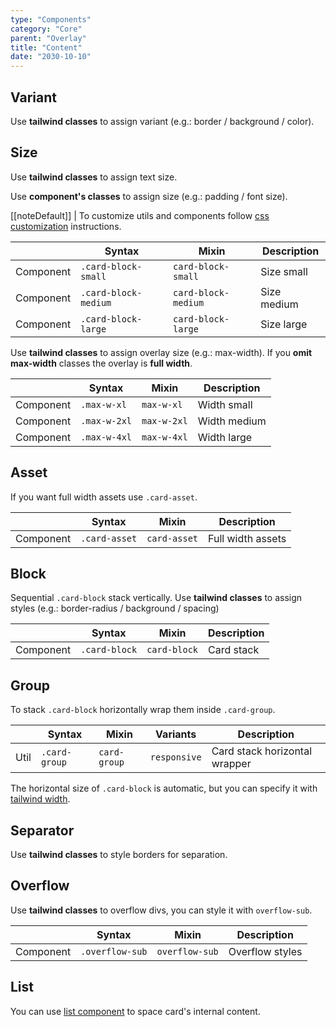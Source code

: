 ```yaml
---
type: "Components"
category: "Core"
parent: "Overlay"
title: "Content"
date: "2030-10-10"
---
```


## Variant

Use **tailwind classes** to assign variant (e.g.: border / background / color).

<demo>
  <demovanilla src="vanilla/components/core/overlay/variant">
  </demovanilla>
</demo>

## Size

Use **tailwind classes** to assign text size.

Use **component's classes** to assign size (e.g.: padding / font size).

[[noteDefault]]
| To customize utils and components follow [css customization](/introduction/getting-started/setup#css-customization) instructions.

<div class="table-scroll">

|                      | Syntax                          | Mixin            | Description                   |
| ----------------------- | ----------------------------------------- | -----------------------------| ----------------------------- |
| Component                  | `.card-block-small`                     | `card-block-small`                | Size small            |
| Component                  | `.card-block-medium`                     | `card-block-medium`                | Size medium            |
| Component                  | `.card-block-large`                     | `card-block-large`                | Size large            |

</div>

Use **tailwind classes** to assign overlay size (e.g.: max-width). If you **omit max-width** classes the overlay is **full width**.

<div class="table-scroll">

|                      | Syntax                          | Mixin            | Description                   |
| ----------------------- | ----------------------------------------- | -----------------------------| ----------------------------- |
| Component                  | `.max-w-xl`                     | `max-w-xl`                | Width small            |
| Component                  | `.max-w-2xl`                     | `max-w-2xl`                | Width medium            |
| Component                  | `.max-w-4xl`                     | `max-w-4xl`                | Width large            |

</div>

<demo>
  <demovanilla src="vanilla/components/core/overlay/size">
  </demovanilla>
</demo>

## Asset

If you want full width assets use `.card-asset`.

<div class="table-scroll">

|                      | Syntax                          | Mixin            | Description                   |
| ----------------------- | ----------------------------------------- | -----------------------------| ----------------------------- |
| Component                  | `.card-asset`                     | `card-asset`                | Full width assets            |

</div>

<demo>
  <demovanilla src="vanilla/components/core/overlay/asset">
  </demovanilla>
</demo>

## Block

Sequential `.card-block` stack vertically. Use **tailwind classes** to assign styles (e.g.: border-radius / background / spacing) 

<div class="table-scroll">

|                      | Syntax                          | Mixin            | Description                   |
| ----------------------- | ----------------------------------------- | -----------------------------| ----------------------------- |
| Component                  | `.card-block`                     | `card-block`                | Card stack            |

</div>

<demo>
  <demovanilla src="vanilla/components/core/overlay/block">
  </demovanilla>
</demo>

## Group

To stack `.card-block` horizontally wrap them inside `.card-group`.

<div class="table-scroll">

|                      | Syntax                          | Mixin            | Variants               | Description                   |
| ----------------------- | ----------------------------------------- | -----------------------------| ----------------------------- | ----------------------------- |
| Util                  | `.card-group`       | `card-group`                | `responsive`                | Card stack horizontal wrapper           |

</div>

<demo>
  <demovanilla src="vanilla/components/core/overlay/group">
  </demovanilla>
</demo>

The horizontal size of `.card-block` is automatic, but you can specify it with [tailwind width](https://tailwindcss.com/docs/width).

<demo>
  <demovanilla src="vanilla/components/core/overlay/group-block">
  </demovanilla>
</demo>

## Separator

Use **tailwind classes** to style borders for separation.

<demo>
  <demovanilla src="vanilla/components/core/overlay/separator">
  </demovanilla>
</demo>

## Overflow

Use **tailwind classes** to overflow divs, you can style it with `overflow-sub`.

<div class="table-scroll">

|                      | Syntax                          | Mixin            | Description                   |
| ----------------------- | ----------------------------------------- | -----------------------------| ----------------------------- |
| Component                  | `.overflow-sub`       | `overflow-sub`                | Overflow styles           |

</div>

<demo>
  <demovanilla src="vanilla/components/core/overlay/overflow-y">
  </demovanilla>
</demo>

## List

You can use [list component](/components/core/list) to space card's internal content.

<demo>
  <demovanilla src="vanilla/components/core/overlay/list">
  </demovanilla>
</demo>
